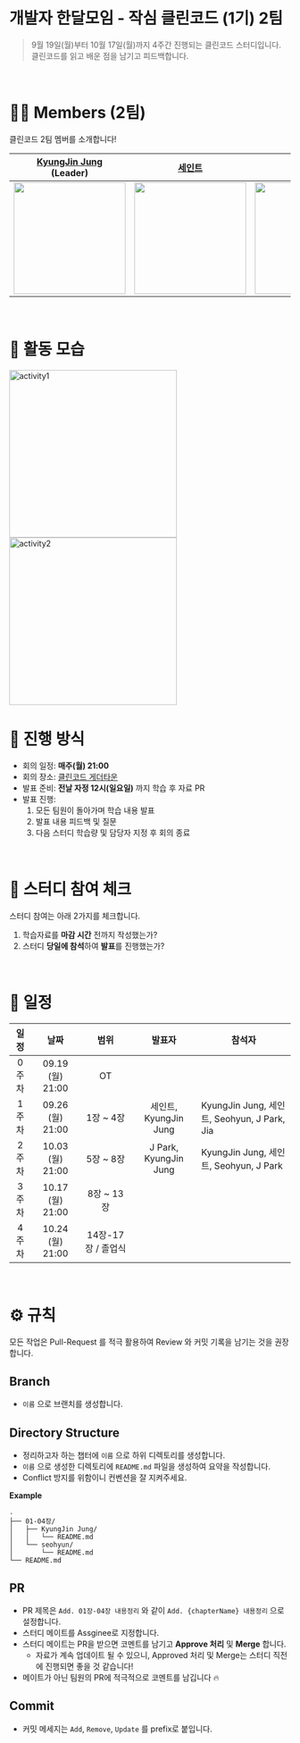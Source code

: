 # 개발자 한달모임 - 작심 클린코드 (1기) 2팀

> 9월 19일(월)부터 10월 17일(월)까지 4주간 진행되는 클린코드 스터디입니다. <br>
> 클린코드를 읽고 배운 점을 남기고 피드백합니다.

<br>

# 🙋‍♀ Members (2팀)
클린코드 2팀 멤버를 소개합니다!

| [KyungJin Jung](https://github.com/okyungjin) <br>(Leader) | [세인트](https://github.com/Seongtaek-H) | [Seohyun](https://github.com/Seohyun-Roh)| [J park](https://github.com/cwJohnPark) |
| :---: | :---: | :---: | :---: |
| <a href="https://github.com/okyungjin"><img src="https://github.com/okyungjin.png" width="200"></a> | <a href="https://github.com/Seongtaek-H"><img src="https://github.com/Seongtaek-H.png" width="200"></a> | <a href="https://github.com/Seohyun-Roh"><img src="https://github.com/Seohyun-Roh.png" width="200"></a> | <a href="https://github.com/cwJohnPark"><img src="https://github.com/cwJohnPark.png" width="200"></a> |

<br>

# 💪 활동 모습

<p>
  <img height="300px" alt="activity1" src="https://user-images.githubusercontent.com/31913666/194104156-238f160d-782e-4705-88a2-939eab21df33.png">
  <img height="300px" alt="activity2" src="https://user-images.githubusercontent.com/31913666/194103743-a882eb5e-3f2f-42b9-889f-e1812420b0c0.png">
<p>



# 📒 진행 방식

- 회의 일정: **매주(월) 21:00**
- 회의 장소: [클린코드 게더타운](https://app.gather.town/app/crttW2B04cu3wkBP/nomad-cleancode) 
- 발표 준비: **전날 자정 12시(일요일)** 까지 학습 후 자료 PR
- 발표 진행: 
  1. 모든 팀원이 돌아가며 학습 내용 발표 
  2. 발표 내용 피드백 및 질문
  3. 다음 스터디 학습량 및 담당자 지정 후 회의 종료

<br>

# 🚩 스터디 참여 체크

스터디 참여는 아래 2가지를 체크합니다.

1. 학습자료를 **마감 시간** 전까지 작성했는가?
2. 스터디 **당일에 참석**하여 **발표**를 진행했는가?

<br>

# 📅 일정
| 일정  |       날짜       |        범위        |          발표자        | <center>참석자</center>   |
| :---: | :--------------: | :----------------: | :---------------: | :------------------ |
| 0주차 | 09.19 (월) 21:00 |         OT         |                  |  |
| 1주차 | 09.26 (월) 21:00 |     1장 ~ 4장     | 세인트, KyungJin Jung  | KyungJin Jung, 세인트, Seohyun, J Park, Jia |
| 2주차 | 10.03 (월) 21:00 |     5장 ~ 8장     | J Park, KyungJin Jung | KyungJin Jung, 세인트, Seohyun, J Park  | |
| 3주차 | 10.17 (월) 21:00 |     8장 ~ 13장    |                       |
| 4주차 | 10.24 (월) 21:00 | 14장-17장 / 졸업식  |                       | 

<br>

# ⚙ 규칙
모든 작업은 Pull-Request 를 적극 활용하여 Review 와 커밋 기록을 남기는 것을 권장합니다.

## Branch
- `이름` 으로 브랜치를 생성합니다.

## Directory Structure
- 정리하고자 하는 챕터에 `이름` 으로 하위 디렉토리를 생성합니다.
- `이름` 으로 생성한 디렉토리에 `README.md` 파일을 생성하여 요약을 작성합니다.
- Conflict 방지를 위함이니 컨벤션을 잘 지켜주세요.

**Example**
```
.
├── 01-04장/
│   ├── KyungJin Jung/
│   │   └── README.md
│   └── seohyun/
│       └── README.md
└── README.md
```

## PR
- PR 제목은 `Add. 01장-04장 내용정리` 와 같이 `Add. {chapterName} 내용정리` 으로 설정합니다.
- 스터디 메이트를 Assginee로 지정합니다.
- 스터디 메이트는 PR을 받으면 코멘트를 남기고 **Approve 처리** 및 **Merge** 합니다.
  - 자료가 계속 업데이트 될 수 있으니, Approved 처리 및 Merge는 스터디 직전에 진행되면 좋을 것 같습니다!
- 메이트가 아닌 팀원의 PR에 적극적으로 코멘트를 남깁니다 🔥

## Commit
- 커밋 메세지는 `Add`, `Remove`, `Update` 를 prefix로 붙입니다.

